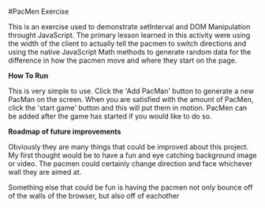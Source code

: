 #PacMen Exercise

This is an exercise used to demonstrate setInterval and DOM Manipulation throught JavaScript. The primary lesson learned in this activity were using the width of the
client to actually tell the pacmen to switch directions and using the native JavaScript Math methods to generate random data for the difference in how the pacmen move
and where they start on the page.

**How To Run**

This is very simple to use. Click the 'Add PacMan' button to generate a new PacMan on the screen. When you are satisfied with the amount of PacMen, click the 'start game'
button and this will put them in motion. PacMen can be added after the game has started if you would like to do so.

**Roadmap of future improvements**

Obviously they are many things that could be improved about this project. My first thought would be to have a fun and eye catching background image or video.
The pacmen could certainly change direction and face whichever wall they are aimed at.

Something else that could be fun is having the pacmen not only bounce off of the walls of the browser, but also off of eachother
